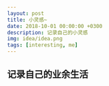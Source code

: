 ```yaml
---
layout: post
title: 小灵感~
date: 2018-10-01 00:00:00 +0300
description: 记录自己的小灵感
img: idea/idea.png 
tags: [interesting, me]
---
```

## 记录自己的业余生活